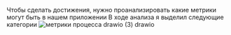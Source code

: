 Чтобы сделать достижения, нужно проанализировать какие метрики могут быть в нашем приложении
В ходе анализа я выделил следующие категории 
![метрики процесса drawio (3) drawio](https://user-images.githubusercontent.com/110686828/207192889-cc3dd4b9-9046-4327-80c7-209ffe39a3c3.png)

